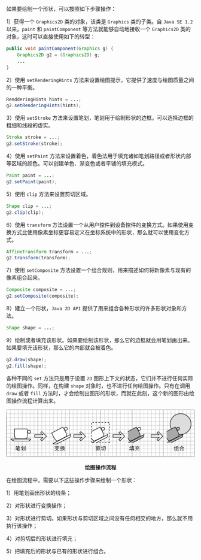 如果要绘制一个形状，可以按照如下步骤操作：

1）获得一个 `Graphics2D` 类的对象，该类是 `Graphics` 类的子类。自 `Java SE 1.2` 以来，`paint` 和 `paintComponent` 等方法就能够自动地接收一个 `Graphics2D` 类的对象，这时可以直接使用如下的转型：

```java
public void paintComponent(Graphics g) {
    Graphics2D g2 = (Graphics2D) g;
    ...
}
```

2）使用 `setRenderingHints` 方法来设置绘图提示，它提供了速度与绘图质量之间的一种平衡。

```java
RendderingHints hints = ...;
g2.setRenderingHints(hints);
```

3）使用 `setStroke` 方法来设置笔划，笔划用于绘制形状的边框。可以选择边框的粗细和线段的虚实。

```java
Stroke stroke = ...;
g2.setStroke(stroke);
```

4）使用 `setPaint` 方法来设置着色，着色法用于填充诸如笔划路径或者形状内部等区域的颜色。可以创建单色、渐变色或者平铺的填充模式。

```java
Paint paint = ...;
g2.setPaint(paint);
```

5）使用 `clip` 方法来设置剪切区域。

```java
Shape clip = ...;
g2.clip(clip);
```

6）使用 `transform` 方法设置一个从用户控件到设备控件的变换方式。如果使用变换方式比使用像素坐标更容易定义在坐标系统中的形状，那么就可以使用变化方式。

```java
AffineTransform transform = ...;
g2.transform(transform);
```

7）使用 `setComposite` 方法设置一个组合规则，用来描述如何将新像素与现有的像素组合起来。

```java
Composite composite = ...;
g2.setComposite(composite);
```

8）建立一个形状，`Java 2D API` 提供了用来组合各种形状的许多形状对象和方法。

```java
Shape shape = ...;
```

9）绘制或者填充该形状。如果要绘制该形状，那么它的边框就会用笔划画出来。如果要填充该形状，那么它的内部就会被着色。

```java
g2.draw(shape);
g2.fill(shape);
```

各种不同的 `set` 方法只是用于设置 `2D` 图形上下文的状态，它们并不进行任何实际的绘图操作。同样，在构建 `shape` 对象时，也不进行任何绘图操作。只有在调用 `draw` 或者 `fill` 方法时，才会绘制出图形的形状，而就在此刻，这个新的图形由绘图操作流程计算出来。

![02](./images/02.png)

<center><b>绘图操作流程</b></center>

在绘图流程中，需要以下这些操作步骤来绘制一个形状：

1）用笔划画出形状的线条；

2）对形状进行变换操作；

3）对形状进行剪切。如果形状与剪切区域之间没有任何相交的地方，那么就不用执行该操作；

4）对剪切后的形状进行填充；

5）把填充后的形状与已有的形状进行组合。